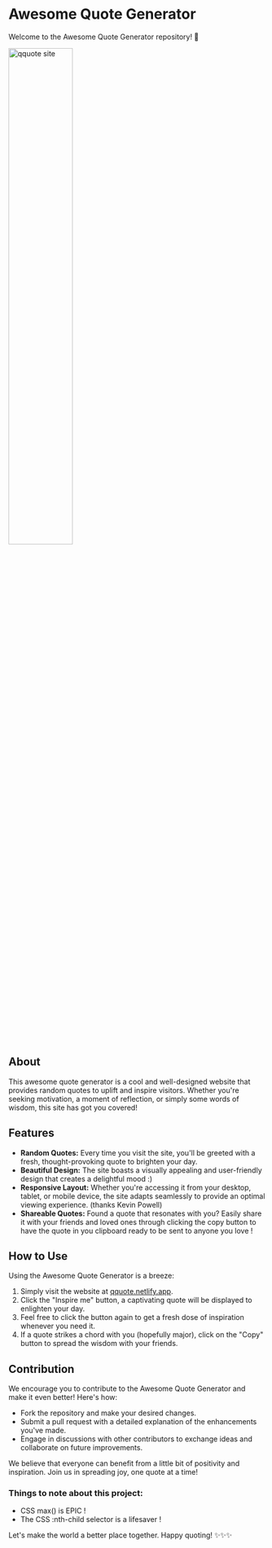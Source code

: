 # Awesome Quote Generator

Welcome to the Awesome Quote Generator repository! 🌟


<img src="https://i.ibb.co/bb7cjMF/og.jpg" alt="qquote site" width="50%" height="50%" style="display"/>


## About

This awesome quote generator is a cool and well-designed website that provides random quotes to uplift and inspire visitors. Whether you're seeking motivation, a moment of reflection, or simply some words of wisdom, this site has got you covered!

## Features

- **Random Quotes:** Every time you visit the site, you'll be greeted with a fresh, thought-provoking quote to brighten your day.
- **Beautiful Design:** The site boasts a visually appealing and user-friendly design that creates a delightful mood :) 
- **Responsive Layout:** Whether you're accessing it from your desktop, tablet, or mobile device, the site adapts seamlessly to provide an optimal viewing experience. (thanks Kevin Powell)
- **Shareable Quotes:** Found a quote that resonates with you? Easily share it with your friends and loved ones through clicking the copy button to have the quote in you clipboard ready to be sent to anyone you love !

## How to Use

Using the Awesome Quote Generator is a breeze:

1. Simply visit the website at [qquote.netlify.app](https://qquote.netlify.app/).
2. Click the "Inspire me" button, a captivating quote will be displayed to enlighten your day.
3. Feel free to click the button again to get a fresh dose of inspiration whenever you need it.
4. If a quote strikes a chord with you (hopefully major), click on the "Copy" button to spread the wisdom with your friends.

## Contribution

We encourage you to contribute to the Awesome Quote Generator and make it even better! Here's how:

- Fork the repository and make your desired changes.
- Submit a pull request with a detailed explanation of the enhancements you've made.
- Engage in discussions with other contributors to exchange ideas and collaborate on future improvements.

We believe that everyone can benefit from a little bit of positivity and inspiration. Join us in spreading joy, one quote at a time!

### Things to note about this project:

- CSS max() is EPIC !
- The CSS :nth-child selector is a lifesaver !

Let's make the world a better place together. Happy quoting! ✨✨✨